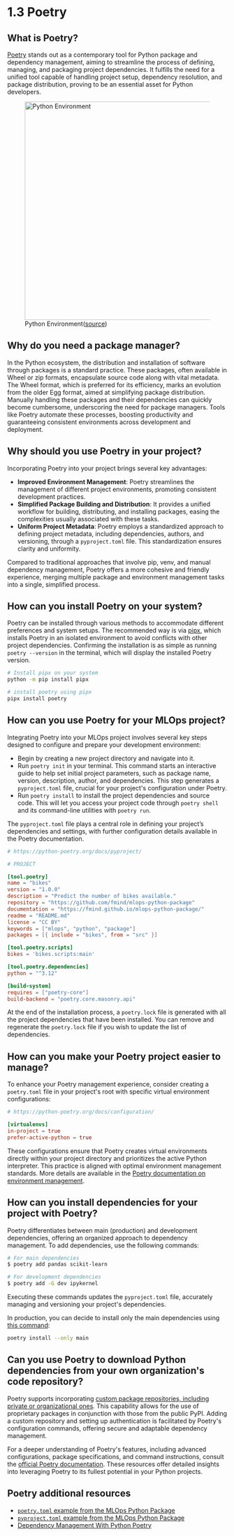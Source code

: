 # 1.3 Poetry

## What is Poetry?

[Poetry](https://python-poetry.org/) stands out as a contemporary tool for Python package and dependency management, aiming to streamline the process of defining, managing, and packaging project dependencies. It fulfills the need for a unified tool capable of handling project setup, dependency resolution, and package distribution, proving to be an essential asset for Python developers.

<figure markdown="span">
  <img src="https://imgs.xkcd.com/comics/python_environment_2x.png" alt="Python Environment" width="500" />
  <figcaption>Python Environment(<a href="https://xkcd.com/1987/">source</a>)</figcaption>
</figure>

## Why do you need a package manager?

In the Python ecosystem, the distribution and installation of software through packages is a standard practice. These packages, often available in Wheel or zip formats, encapsulate source code along with vital metadata. The Wheel format, which is preferred for its efficiency, marks an evolution from the older Egg format, aimed at simplifying package distribution. Manually handling these packages and their dependencies can quickly become cumbersome, underscoring the need for package managers. Tools like Poetry automate these processes, boosting productivity and guaranteeing consistent environments across development and deployment.

## Why should you use Poetry in your project?

Incorporating Poetry into your project brings several key advantages:

- **Improved Environment Management**: Poetry streamlines the management of different project environments, promoting consistent development practices.
- **Simplified Package Building and Distribution**: It provides a unified workflow for building, distributing, and installing packages, easing the complexities usually associated with these tasks.
- **Uniform Project Metadata**: Poetry employs a standardized approach to defining project metadata, including dependencies, authors, and versioning, through a `pyproject.toml` file. This standardization ensures clarity and uniformity.

Compared to traditional approaches that involve pip, venv, and manual dependency management, Poetry offers a more cohesive and friendly experience, merging multiple package and environment management tasks into a single, simplified process.

## How can you install Poetry on your system?

Poetry can be installed through various methods to accommodate different preferences and system setups. The recommended way is via [pipx](https://python-poetry.org/docs/#installation), which installs Poetry in an isolated environment to avoid conflicts with other project dependencies. Confirming the installation is as simple as running `poetry --version` in the terminal, which will display the installed Poetry version.

```bash
# Install pipx on your system
python -m pip install pipx

# install poetry using pipx
pipx install poetry
```

## How can you use Poetry for your MLOps project?

Integrating Poetry into your MLOps project involves several key steps designed to configure and prepare your development environment:

- Begin by creating a new project directory and navigate into it.
- Run `poetry init` in your terminal. This command starts an interactive guide to help set initial project parameters, such as package name, version, description, author, and dependencies. This step generates a `pyproject.toml` file, crucial for your project's configuration under Poetry.
- Run `poetry install` to install the project dependencies and source code. This will let you access your project code through `poetry shell` and its command-line utilities with `poetry run`.

The `pyproject.toml` file plays a central role in defining your project’s dependencies and settings, with further configuration details available in the Poetry documentation.

```toml
# https://python-poetry.org/docs/pyproject/

# PROJECT

[tool.poetry]
name = "bikes"
version = "1.0.0"
description = "Predict the number of bikes available."
repository = "https://github.com/fmind/mlops-python-package"
documentation = "https://fmind.github.io/mlops-python-package/"
readme = "README.md"
license = "CC BY"
keywords = ["mlops", "python", "package"]
packages = [{ include = "bikes", from = "src" }]

[tool.poetry.scripts]
bikes = 'bikes.scripts:main'

[tool.poetry.dependencies]
python = "^3.12"

[build-system]
requires = ["poetry-core"]
build-backend = "poetry.core.masonry.api"
```

At the end of the installation process, a `poetry.lock` file is generated with all the project dependencies that have been installed. You can remove and regenerate the `poetry.lock` file if you wish to update the list of dependencies.

## How can you make your Poetry project easier to manage?

To enhance your Poetry management experience, consider creating a `poetry.toml` file in your project's root with specific virtual environment configurations:

```toml
# https://python-poetry.org/docs/configuration/

[virtualenvs]
in-project = true
prefer-active-python = true
```

These configurations ensure that Poetry creates virtual environments directly within your project directory and prioritizes the active Python interpreter. This practice is aligned with optimal environment management standards. More details are available in the [Poetry documentation on environment management](https://python-poetry.org/docs/managing-environments/).

## How can you install dependencies for your project with Poetry?

Poetry differentiates between main (production) and development dependencies, offering an organized approach to dependency management. To add dependencies, use the following commands:

```bash
# For main dependencies
$ poetry add pandas scikit-learn

# For development dependencies
$ poetry add -G dev ipykernel
```

Executing these commands updates the `pyproject.toml` file, accurately managing and versioning your project's dependencies.

In production, you can decide to install only the main dependencies using [this command](https://python-poetry.org/docs/cli/#install):

```bash
poetry install --only main
```

## Can you use Poetry to download Python dependencies from your own organization's code repository?

Poetry supports incorporating [custom package repositories, including private or organizational ones](https://python-poetry.org/docs/repositories/). This capability allows for the use of proprietary packages in conjunction with those from the public PyPI. Adding a custom repository and setting up authentication is facilitated by Poetry's configuration commands, offering secure and adaptable dependency management.

For a deeper understanding of Poetry's features, including advanced configurations, package specifications, and command instructions, consult the [official Poetry documentation](https://python-poetry.org/docs/). These resources offer detailed insights into leveraging Poetry to its fullest potential in your Python projects.

## Poetry additional resources


- [`poetry.toml` example from the MLOps Python Package](https://github.com/fmind/mlops-python-package/blob/main/poetry.toml)
- [`pyproject.toml` example from the MLOps Python Package](https://github.com/fmind/mlops-python-package/blob/main/pyproject.toml)
- [Dependency Management With Python Poetry](https://realpython.com/dependency-management-python-poetry/)